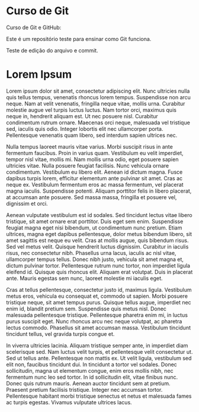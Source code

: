 # Curso de Git

Curso de Git e GitHub:

Este é um repositório teste para ensinar como Git funciona.

Teste de edição do arquivo e commit.

# Lorem Ipsum

Lorem ipsum dolor sit amet, consectetur adipiscing elit. Nunc ultricies nulla quis tellus tempus, venenatis rhoncus lorem tempus. Suspendisse non arcu neque. Nam at velit venenatis, fringilla neque vitae, mollis urna. Curabitur molestie augue vel turpis luctus luctus. Nam tortor orci, maximus quis neque in, hendrerit aliquam est. Ut nec posuere nisl. Curabitur condimentum rutrum ornare. Maecenas orci neque, malesuada vel tristique sed, iaculis quis odio. Integer lobortis elit nec ullamcorper porta. Pellentesque venenatis quam libero, sed interdum sapien ultrices nec.

Nulla tempus laoreet mauris vitae varius. Morbi suscipit risus in ante fermentum faucibus. Proin in varius quam. Vestibulum eu velit imperdiet, tempor nisl vitae, mollis mi. Nam mollis urna odio, eget posuere sapien ultricies vitae. Nulla posuere feugiat facilisis. Nunc vehicula ornare condimentum. Vestibulum eu libero elit. Aenean id dictum magna. Fusce dapibus turpis lorem, efficitur elementum ante pulvinar sit amet. Cras ac neque ex. Vestibulum fermentum eros ac massa fermentum, vel placerat magna iaculis. Suspendisse potenti. Aliquam porttitor felis in libero placerat, at accumsan ante posuere. Sed massa massa, fringilla et posuere vel, dignissim et orci.

Aenean vulputate vestibulum est id sodales. Sed tincidunt lectus vitae libero tristique, sit amet ornare erat porttitor. Duis eget sem enim. Suspendisse feugiat magna eget nisi bibendum, ut condimentum nunc pretium. Etiam ultrices, magna eget dapibus pellentesque, dolor metus bibendum libero, sit amet sagittis est neque eu velit. Cras at mollis augue, quis bibendum risus. Sed vel metus velit. Quisque hendrerit luctus dignissim. Curabitur in iaculis risus, nec consectetur nibh. Phasellus urna lacus, iaculis ac nisl vitae, ullamcorper tempus tellus. Donec nibh justo, vehicula sit amet magna et, dictum pulvinar tortor. Pellentesque rutrum nunc tortor, non imperdiet ligula eleifend id. Quisque quis rhoncus elit. Aliquam erat volutpat. Duis in placerat ante. Mauris egestas sem nunc, laoreet molestie mi iaculis eget.

Cras at tellus pellentesque, consectetur justo id, maximus ligula. Vestibulum metus eros, vehicula eu consequat et, commodo ut sapien. Morbi posuere tristique neque, sit amet tempus purus. Quisque tellus augue, imperdiet nec enim id, blandit pretium sem. Suspendisse quis metus nisl. Donec malesuada pellentesque tristique. Pellentesque pharetra enim mi, in luctus purus suscipit eget. Nunc rhoncus arcu nec neque volutpat, ac pharetra lectus commodo. Phasellus sit amet accumsan massa. Vestibulum tincidunt tincidunt tellus, vel gravida turpis congue et.

In viverra ultricies lacinia. Aliquam tristique semper ante, in imperdiet diam scelerisque sed. Nam luctus velit turpis, et pellentesque velit consectetur ut. Sed ut tellus ante. Pellentesque non mattis ex. Ut velit ligula, vestibulum sed elit non, faucibus tincidunt dui. In tincidunt a tortor vel sodales. Donec sollicitudin, magna ut elementum congue, enim eros mollis nibh, nec fermentum nunc leo sed tortor. In id sollicitudin elit, vitae finibus nunc. Donec quis rutrum mauris. Aenean auctor tincidunt sem at pretium. Praesent pretium facilisis tristique. Integer nec accumsan tortor. Pellentesque habitant morbi tristique senectus et netus et malesuada fames ac turpis egestas. Vivamus vulputate ultrices lacus.
